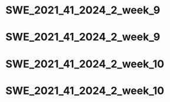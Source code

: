 # SWE_2021_41_2024_2_week_9
# SWE_2021_41_2024_2_week_9
# SWE_2021_41_2024_2_week_10
# SWE_2021_41_2024_2_week_10
